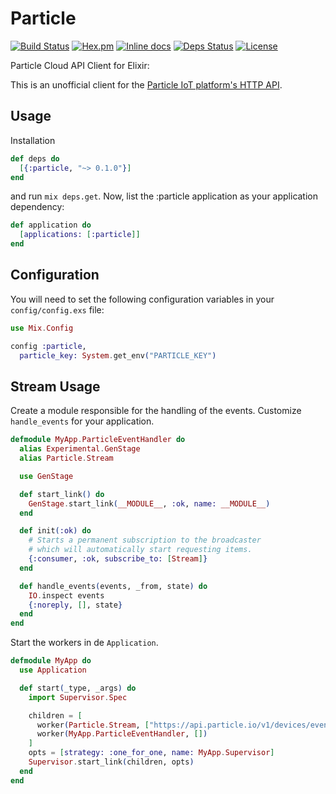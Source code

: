# Particle

[![Build Status](https://travis-ci.org/jeffutter/particle-elixir.svg?branch=master)](https://travis-ci.org/jeffutter/particle-elixir)
[![Hex.pm](https://img.shields.io/hexpm/v/particle.svg?maxAge=2592000)](https://hex.pm/packages/particle)
[![Inline docs](http://inch-ci.org/github/jeffutter/particle-elixir.svg)](http://inch-ci.org/github/jeffutter/particle-elixir)
[![Deps Status](https://beta.hexfaktor.org/badge/all/github/jeffutter/particle-elixir.svg)](https://beta.hexfaktor.org/github/jeffutter/particle-elixir)
[![License](http://img.shields.io/badge/license-MIT-brightgreen.svg)](http://opensource.org/licenses/MIT)

Particle Cloud API Client for Elixir:

This is an unofficial client for the [Particle IoT platform's HTTP API](https://docs.particle.io/reference/api/). 

## Usage

Installation

```elixir
def deps do
  [{:particle, "~> 0.1.0"}]
end
```

and run `mix deps.get`. Now, list the :particle application as your application dependency:

```elixir
def application do
  [applications: [:particle]]
end
```

## Configuration

You will need to set the following configuration variables in your `config/config.exs` file:

```elixir
use Mix.Config

config :particle,
  particle_key: System.get_env("PARTICLE_KEY")
```

## Stream Usage

Create a module responsible for the handling of the events. Customize `handle_events` for your application.

```elixir
defmodule MyApp.ParticleEventHandler do
  alias Experimental.GenStage
  alias Particle.Stream

  use GenStage

  def start_link() do
    GenStage.start_link(__MODULE__, :ok, name: __MODULE__)
  end

  def init(:ok) do
    # Starts a permanent subscription to the broadcaster
    # which will automatically start requesting items.
    {:consumer, :ok, subscribe_to: [Stream]}
  end

  def handle_events(events, _from, state) do
    IO.inspect events
    {:noreply, [], state}
  end
end
```

Start the workers in de `Application`.

```elixir
defmodule MyApp do
  use Application

  def start(_type, _args) do
    import Supervisor.Spec

    children = [
      worker(Particle.Stream, ["https://api.particle.io/v1/devices/events/status"]), # define url here
      worker(MyApp.ParticleEventHandler, [])
    ]
    opts = [strategy: :one_for_one, name: MyApp.Supervisor]
    Supervisor.start_link(children, opts)
  end
end
```
